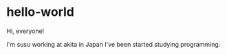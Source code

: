 # hello-world

Hi, everyone!

I'm susu working at akita in Japan
I've been started studying programming.
